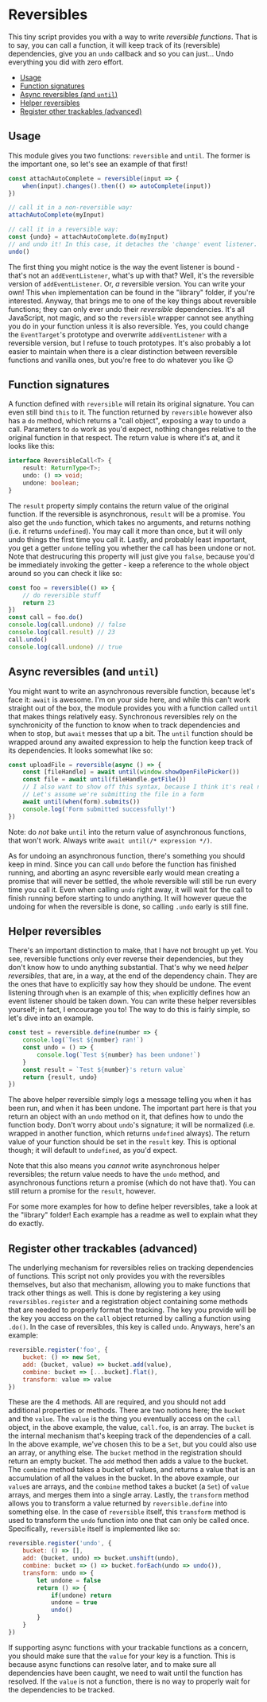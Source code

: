 # Reversibles

This tiny script provides you with a way to write _reversible functions_. That is to say, you can call a function, it will keep track of its (reversible) dependencies, give you an `undo` callback and so you can just... Undo everything you did with zero effort.

- [Usage](#usage)
- [Function signatures](#function-signatures)
- [Async reversibles (and `until`)](#async-reversibles)
- [Helper reversibles](#helper-reversibles)
- [Register other trackables (advanced)](#reversible-register)

<a name="usage"></a>
## Usage

This module gives you two functions: `reversible` and `until`. The former is the important one, so let's see an example of that first!
```js
const attachAutoComplete = reversible(input => {
    when(input).changes().then(() => autoComplete(input))
})

// call it in a non-reversible way:
attachAutoComplete(myInput)

// call it in a reversible way:
const {undo} = attachAutoComplete.do(myInput)
// and undo it! In this case, it detaches the 'change' event listener.
undo()
```
The first thing you might notice is the way the event listener is bound - that's not an `addEventListener`, what's up with that? Well, it's the reversible version of `addEventListener`. Or, _a_ reversible version. You can write your own! This `when` implementation can be found in the "library" folder, if you're interested. Anyway, that brings me to one of the key things about reversible functions; they can only ever undo their _reversible_ dependencies. It's all JavaScript, not magic, and so the `reversible` wrapper cannot see anything you do in your function unless it is also reversible. Yes, you could change the `EventTarget`'s prototype and overwrite `addEventListener` with a reversible version, but I refuse to touch prototypes. It's also probably a lot easier to maintain when there is a clear distinction between reversible functions and vanilla ones, but you're free to do whatever you like :wink:

<a name="function-signatures"></a>
## Function signatures

A function defined with `reversible` will retain its original signature. You can even still bind `this` to it. The function returned by `reversible` however also has a `do` method, which returns a "call object", exposing a way to undo a call. Parameters to `do` work as you'd expect, nothing changes relative to the original function in that respect. The return value is where it's at, and it looks like this:
```ts
interface ReversibleCall<T> {
    result: ReturnType<T>;
    undo: () => void;
    undone: boolean;
}
```
The `result` property simply contains the return value of the original function. If the reversible is asynchronous, `result` will be a promise. You also get the `undo` function, which takes no arguments, and returns nothing (i.e. it returns `undefined`). You may call it more than once, but it will only undo things the first time you call it. Lastly, and probably least important, you get a getter `undone` telling you whether the call has been undone or not. Note that destrucuring this property will just give you `false`, because you'd be immediately invoking the getter - keep a reference to the whole object around so you can check it like so:
```js
const foo = reversible(() => {
    // do reversible stuff
    return 23
})
const call = foo.do()
console.log(call.undone) // false
console.log(call.result) // 23
call.undo()
console.log(call.undone) // true
```

<a name="async-reversibles"></a>
## Async reversibles (and `until`)

You might want to write an asynchronous reversible function, because let's face it: `await` is awesome. I'm on your side here, and while this can't work straight out of the box, the module provides you with a function called `until` that makes things relatively easy. Synchronous reversibles rely on the synchronicity of the function to know when to track dependencies and when to stop, but `await` messes that up a bit. The `until` function should be wrapped around any awaited expression to help the function keep track of its dependencies. It looks somewhat like so:
```js
const uploadFile = reversible(async () => {
    const [fileHandle] = await until(window.showOpenFilePicker())
    const file = await until(fileHandle.getFile())
    // I also want to show off this syntax, because I think it's real nice
    // Let's assume we're submitting the file in a form
    await until(when(form).submits())
    console.log('Form submitted successfully!')
})
```
Note: do _not_ bake `until` into the return value of asynchronous functions, that won't work. Always write `await until(/* expression */)`.

As for undoing an asynchronous function, there's something you should keep in mind. Since you can call `undo` before the function has finished running, and aborting an async reversible early would mean creating a promise that will never be settled, the whole reversible will still be run every time you call it. Even when calling `undo` right away, it will wait for the call to finish running before starting to undo anything. It will however queue the undoing for when the reversible is done, so calling `.undo` early is still fine.

<a name="helper-reversibles"></a>
## Helper reversibles

There's an important distinction to make, that I have not brought up yet. You see, reversible functions only ever reverse their dependencies, but they don't know how to undo anything substantial. That's why we need _helper reversibles_, that are, in a way, at the end of the dependency chain. They are the ones that have to explicitly say how they should be undone. The event listening through `when` is an example of this; `when` explicitly defines how an event listener should be taken down. You can write these helper reversibles yourself; in fact, I encourage you to! The way to do this is fairly simple, so let's dive into an example.
```js
const test = reversible.define(number => {
    console.log(`Test ${number} ran!`)
    const undo = () => {
        console.log(`Test ${number} has been undone!`)
    }
    const result = `Test ${number}'s return value`
    return {result, undo}
})
```
The above helper reversible simply logs a message telling you when it has been run, and when it has been undone. The important part here is that you return an object with an `undo` method on it, that defines how to undo the function body. Don't worry about `undo`'s signature; it will be normalized (i.e. wrapped in another function, which returns `undefined` always). The return value of your function should be set in the `result` key. This is optional though; it will default to `undefined`, as you'd expect.

Note that this also means you _cannot_ write asynchronous helper reversibles; the return value needs to have the `undo` method, and asynchronous functions return a promise (which do not have that). You can still return a promise for the `result`, however. 

For some more examples for how to define helper reversibles, take a look at the "library" folder! Each example has a readme as well to explain what they do exactly.

<a name="reversibles-register"></a>
## Register other trackables (advanced)

The underlying mechanism for reversibles relies on tracking dependencies of functions. This script not only provides you with the reversibles themselves, but also that mechanism, allowing you to make functions that track other things as well. This is done by registering a key using `reversibles.register` and a registration object containing some methods that are needed to properly format the tracking. The key you provide will be the key you access on the `call` object returned by calling a function using `.do()`. In the case of reversibles, this key is called `undo`. Anyways, here's an example:
```js
reversible.register('foo', {
    bucket: () => new Set,
    add: (bucket, value) => bucket.add(value),
    combine: bucket => [...bucket].flat(),
    transform: value => value
})
```
These are the 4 methods. All are required, and you should not add additional properties or methods. There are two notions here; the `bucket` and the `value`. The `value` is the thing you eventually access on the `call` object, in the above example, the value, `call.foo`, is an array. The `bucket` is the internal mechanism that's keeping track of the dependencies of a call. In the above example, we've chosen this to be a `Set`, but you could also use an array, or anything else. The `bucket` method in the registration should return an empty bucket. The `add` method then adds a value to the bucket. The `combine` method takes a bucket of values, and returns a value that is an accumulation of all the values in the bucket. In the above example, our `value`s are arrays, and the `combine` method takes a bucket (a `Set`) of `value` arrays, and merges them into a single array. Lastly, the `transform` method allows you to transform a value returned by `reversible.define` into something else. In the case of `reversible` itself, this `transform` method is used to transform the `undo` function into one that can only be called once. Specifically, `reversible` itself is implemented like so:
```js
reversible.register('undo', {
    bucket: () => [],
    add: (bucket, undo) => bucket.unshift(undo),
    combine: bucket => () => bucket.forEach(undo => undo()),
    transform: undo => {
        let undone = false
        return () => {
            if(undone) return
            undone = true
            undo()
        }
    }
})
``` 
If supporting async functions with your trackable functions as a concern, you should make sure that the `value` for your key is a function. This is because async functions can resolve later, and to make sure all dependencies have been caught, we need to wait until the function has resolved. If the `value` is not a function, there is no way to properly wait for the dependencies to be tracked.
